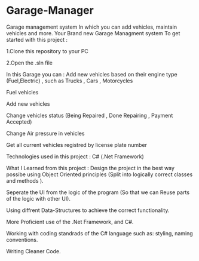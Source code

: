 # Garage-Manager
Garage management system In which you can add vehicles, maintain vehicles and more.
Your Brand new Garage Managment system
To get started with this project :

1.Clone this repository to your PC

2.Open the .sln file

In this Garage you can :
Add new vehicles based on their engine type (Fuel,Electric) , such as Trucks , Cars , Motorcycles

Fuel vehicles

Add new vehicles

Change vehicles status (Being Repaired , Done Repairing , Payment Accepted)

Change Air pressure in vehicles

Get all current vehicles registred by license plate number

Technologies used in this project :
C# (.Net Framework)

What I Learned from this project :
Design the project in the best way possibe using Object Oriented principles (Split into logically correct classes and methods ).

Seperate the UI from the logic of the program (So that we can Reuse parts of the logic with other UI).

Using diffrent Data-Structures to achieve the correct functionality.

More Proficient use of the .Net Framework, and C#.

Working with coding standrads of the C# language such as: styling, naming conventions.

Writing Cleaner Code.
